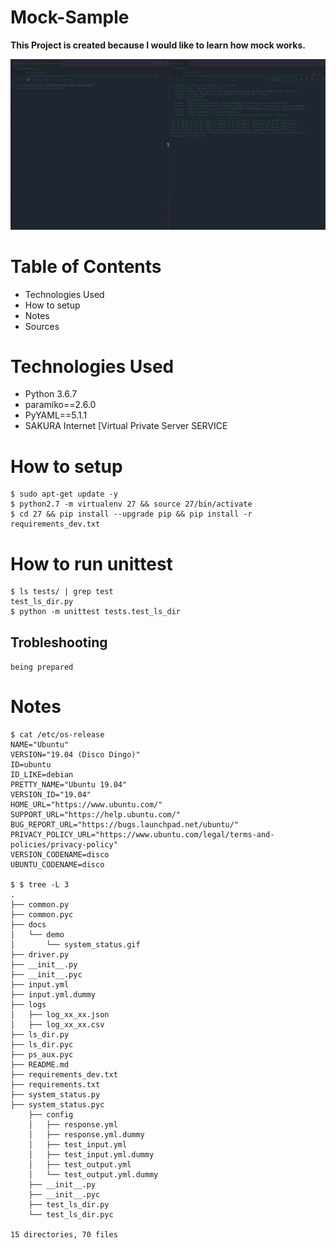 # Mock-Sample

**This Project is created because I would like to learn how mock works.**

<img src="/docs/demo/system_status.gif " alt="Demo to execute systemctl status" style="max-width:100%;">

# Table of Contents
- Technologies Used
- How to setup
- Notes
- Sources


# Technologies Used
- Python 3.6.7
- paramiko==2.6.0
- PyYAML==5.1.1
- SAKURA Internet [Virtual Private Server SERVICE


# How to setup

```
$ sudo apt-get update -y
$ python2.7 -m virtualenv 27 && source 27/bin/activate
$ cd 27 && pip install --upgrade pip && pip install -r requirements_dev.txt
```

# How to run unittest
```
$ ls tests/ | grep test
test_ls_dir.py
$ python -m unittest tests.test_ls_dir
```

## Trobleshooting
`being prepared`



# Notes

```
$ cat /etc/os-release 
NAME="Ubuntu"
VERSION="19.04 (Disco Dingo)"
ID=ubuntu
ID_LIKE=debian
PRETTY_NAME="Ubuntu 19.04"
VERSION_ID="19.04"
HOME_URL="https://www.ubuntu.com/"
SUPPORT_URL="https://help.ubuntu.com/"
BUG_REPORT_URL="https://bugs.launchpad.net/ubuntu/"
PRIVACY_POLICY_URL="https://www.ubuntu.com/legal/terms-and-policies/privacy-policy"
VERSION_CODENAME=disco
UBUNTU_CODENAME=disco

$ $ tree -L 3
.
├── common.py
├── common.pyc
├── docs
│   └── demo
│       └── system_status.gif
├── driver.py
├── __init__.py
├── __init__.pyc
├── input.yml
├── input.yml.dummy
├── logs
│   ├── log_xx_xx.json
│   ├── log_xx_xx.csv
├── ls_dir.py
├── ls_dir.pyc
├── ps_aux.pyc
├── README.md
├── requirements_dev.txt
├── requirements.txt
├── system_status.py
├── system_status.pyc
    ├── config
    │   ├── response.yml
    │   ├── response.yml.dummy
    │   ├── test_input.yml
    │   ├── test_input.yml.dummy
    │   ├── test_output.yml
    │   └── test_output.yml.dummy
    ├── __init__.py
    ├── __init__.pyc
    ├── test_ls_dir.py
    └── test_ls_dir.pyc

15 directories, 70 files
```
